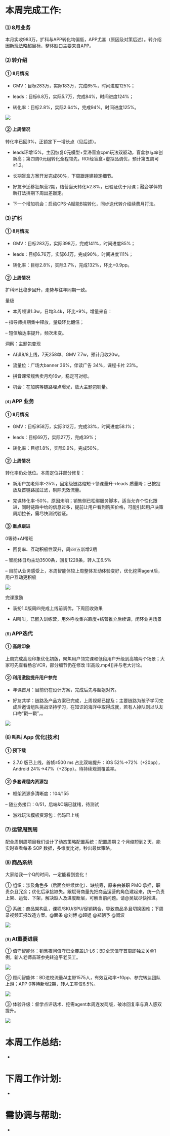 # 本周完成工作:

### ⑴ 8月业务

本月实收983万，扩科与APP转化均偏低，APP尤甚（原因及对策后述）。转介绍因新玩法略超目标，整体缺口主要来自APP。

### ⑵ 转介绍

#### ① 8月情况

- GMV：目标283万，实际183万，完成65%，时间进度125%；
    
- leads：目标6.8万，实际5.7万，完成84%，时间进度124%；
    
- 转化率：目标2.8%，实际2.64%，完成94%，时间进度125%。
    

![](https://static.dingtalk.com/media/lALPM3rl4ZW6Ci3NAibNB1g_1880_550.png_810x10000.jpg?bizType=report)

#### ② 上周情况

转化率已回3%，正锁定下一增长点（见后述）。

- leads环增15%，主因恢复0元模型+呆滞盲盒cpm玩法双驱动，盲盒参与率创新高；第四周0元组转化全程领先，ROI经盲盒+虚拟品调优，预计第五周可≥1.2。
    
- 长期盲盒方案开发完成80%，下周跟连建锁定细节。 
    
- 好友卡迁移狂飙营2期，结营当天转化≥2.8%，已验证优于月课；融合学伴的新打法排期下周出差敲定。 
    
- 下一个增加机会：启动CPS-A赋能B端转化，同步迭代转介绍续费月打法。
    

### ⑶ 扩科

#### ① 8月情况

- GMV：目标283万，实际398万，完成141%，时间进度85%；
    
- leads：目标6.76万，实际6.1万，完成90%，时间进度111%；
    
- 转化率：目标2.8%，实际3.7%，完成132%，环比+0.9pp。
    

#### ② 上周情况

扩科环比稳步回升，走势与往年同期一致。

量级

- 本周领课1.3w，日均3.4k，环比+9%。增量来自：
    

– 指导师排期集中释放，量级环比翻倍；

– 短信触达率提升，频次未变。 

洞察：主题包变现

- AI课8/8上线，7天258单、GMV 7.7w，预计月收20w。
    
- 流量位：广场大banner 36%，伴读广告 34%，课程卡片 23%。
    
- 拼音课常规售卖月均16w，稳定可对标。
    
- 机会：在加购等链路埋点曝光，放大主题包销量。
    

### ⑷ APP 业务

#### ① 8月情况

- GMV：目标958万，实际312万，完成33%，时间进度58.1%；
    
- leads：目标69万，实际27万，完成39%；
    
- 转化率：目标1.8%，实际0.9%，完成50%。
    

#### ② 上周情况

转化率仍处低位。本周定位并部分修复： 

- 新用户加老师率-25%，因定级链路缩短→领课量升→leads 质量降；已按投放及首链路加过滤，剔除无效流量。  
    
- 完课转化率-50%，原因未明；销售侧已松绑服务脚本，适当允许个性化跟进，同时链路中给的信息过多，提前让用户看到购买价格，可能引起用户决策周期拉长，需尽快测试验证。
    

#### ③ 重点跟进

0等待+AI带班

- 回复率、互动积极性双升，周四/五新增2期
    

– 智能体日均主动3500条，回复1228条，转人工6.5%

– 目前从业务感受上，本周智能体较上周整体互动体验变好，优化挖需agent后，用户互动更积极

![](https://static.dingtalk.com/media/lALPM3jELzLcii3NAxTNBaY_1446_788.png_810x10000.jpg?bizType=report)

完课激励

- 装扮1.0版周四完成上线前调优，下周回收效果 
    
- AI叫叫，已嵌入训练营，用外呼收集兴趣度+结营推介后续课，闭环业务场景
    

### ⑸ APP迭代

#### ① 高段印象

上周完成高段印象优化初版，聚焦用户领完课和低段用户升级到高端两个场景；大家可先查看杨总VCR，部分细节仍在修改
![[高段.mp4]]并与老大讨论。

#### ② 利用激励提升用户参完

- 年课首月：目前仍在设计方案，完成后先与超姐对齐。
    
- 好友共学：链路及产品方案已完成，上周视频已提及；主要链路为孩子学习完成后邀请组队挑战坚持学习，在知识的海洋中取得成就，若有人掉队则以队友口吻“戳一戳”，。
    

![](https://static.dingtalk.com/media/lALPM2BS3F7Oii3NBRTNAlk_601_1300.png_810x10000.jpg?bizType=report)

### ⑹ 叫叫 App 优化[技术]

#### ① 预下载

- 2.7.0 版已上线，首帧≤500 ms 占比双端提升：iOS 52%→72%（+20pp），Android 24%→47%（+23pp）。待持续观测覆盖率。 
    

#### ② 多套课程内资源包

- 框架资源多清晰度：104/155
    

– 随业务接口：0/51，后端&C端已就绪，待测试

- 游戏玩法模板资源包：代码已上线
    

### ⑺ 运营周到周

配合周到周项目我们设计了动态策略配置系统：配置周期 2 个月缩短到2 天，能实时查看每条 SOP 数据，多维度比对，秒出最优策略。

### ⑻ 商品系统

大家给我一个Q的时间，一定能看到变化！

① 组织：涉及角色多（后面会继续优化）、缺统筹，原来由兼职 PMO 承担，职责杂且冗余；优化后承接缺失。跟斌哥商量先把商品运营的角色建起来，统一负责上架、运营、下架，解决缺人及进度断层，可解当前问题。请@吴斌尽快推进。

② 系统：商品架构乱，课程/SKU/SPU/促销耦合，导致商品多且切换困难；下周录视频汇报改造方案。@面条 @刘博 @超姐 @郑朝予 @闵波

![](https://static.dingtalk.com/media/lALPD2W8XzZJ7C3NMlnNTVA_19792_12889.png?bizType=report)

### ⑼ AI重要进展

① 值守智能体：销售夜间值守已全覆盖L1-L6；BD全天值守首周即独立关单1例，新人老师首班参完转追平老员工。  

![](https://static.dingtalk.com/media/lALPM3SS-woGyi3NA6jNA6A_928_936.png_810x10000.jpg?bizType=report)

② 顾问智能体：BD进校流量AI主带1575人，有效互动率+10pp、参完转达团队上游；APP 0等待新增2期，转人工率仅6.5%。  

![](https://static.dingtalk.com/media/lALPM2bcVMExii3NBIbNC0A_2880_1158.png_810x10000.jpg?bizType=report)

③ 体验升级：督学点评话术、挖需agent本周连发两版，破冰回复率与真人感双提升。

![](https://static.dingtalk.com/media/lALPD1rVIeuNWi3NAmLNCpQ_2708_610.png_810x10000.jpg?bizType=report)

# 本周工作总结:

-

# 下周工作计划:

-

# 需协调与帮助:

-